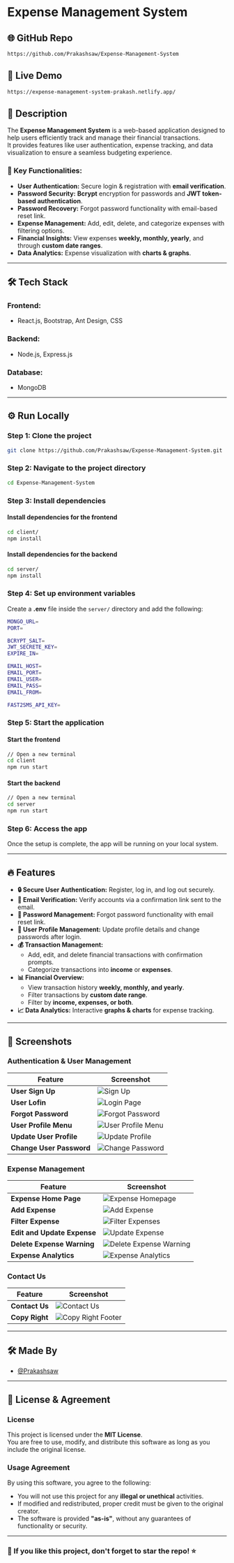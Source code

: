 # **Expense Management System**

## 🌐 GitHub Repo  
```bash
https://github.com/Prakashsaw/Expense-Management-System
```

## 🚀 Live Demo  
```bash
https://expense-management-system-prakash.netlify.app/
```

## 📌 Description  
The **Expense Management System** is a web-based application designed to help users efficiently track and manage their financial transactions.  
It provides features like user authentication, expense tracking, and data visualization to ensure a seamless budgeting experience.

### 🔹 Key Functionalities:  
- **User Authentication:** Secure login & registration with **email verification**.  
- **Password Security:** **Bcrypt** encryption for passwords and **JWT token-based authentication**.  
- **Password Recovery:** Forgot password functionality with email-based reset link.  
- **Expense Management:** Add, edit, delete, and categorize expenses with filtering options.  
- **Financial Insights:** View expenses **weekly, monthly, yearly**, and through **custom date ranges**.  
- **Data Analytics:** Expense visualization with **charts & graphs**.  

---

## 🛠 Tech Stack  

### **Frontend:**  
- React.js, Bootstrap, Ant Design, CSS  

### **Backend:**  
- Node.js, Express.js  

### **Database:**  
- MongoDB  

---

## ⚙️ Run Locally  

### **Step 1: Clone the project**  
```bash
git clone https://github.com/Prakashsaw/Expense-Management-System.git
```

### **Step 2: Navigate to the project directory**  
```bash
cd Expense-Management-System
```

### **Step 3: Install dependencies**  

#### Install dependencies for the frontend  
```bash
cd client/
npm install
```

#### Install dependencies for the backend  
```bash
cd server/
npm install
```

### **Step 4: Set up environment variables**  
Create a **.env** file inside the `server/` directory and add the following:  
```bash
MONGO_URL=
PORT=

BCRYPT_SALT=
JWT_SECRETE_KEY=
EXPIRE_IN=

EMAIL_HOST=
EMAIL_PORT=
EMAIL_USER=
EMAIL_PASS=
EMAIL_FROM=

FAST2SMS_API_KEY=
```

### **Step 5: Start the application**  

#### Start the frontend  
```bash
// Open a new terminal
cd client
npm run start
```

#### Start the backend  
```bash
// Open a new terminal
cd server
npm run start
```

### **Step 6: Access the app**  
Once the setup is complete, the app will be running on your local system.  

---

## 🔥 Features  

- **🔒 Secure User Authentication:** Register, log in, and log out securely.  
- **📧 Email Verification:** Verify accounts via a confirmation link sent to the email.  
- **🔑 Password Management:** Forgot password functionality with email reset link.  
- **📝 User Profile Management:** Update profile details and change passwords after login.  
- **💰 Transaction Management:**  
  - Add, edit, and delete financial transactions with confirmation prompts.  
  - Categorize transactions into **income** or **expenses**.  
- **📊 Financial Overview:**  
  - View transaction history **weekly, monthly, and yearly**.  
  - Filter transactions by **custom date range**.  
  - Filter by **income, expenses, or both**.  
- **📈 Data Analytics:** Interactive **graphs & charts** for expense tracking.  

---

## 📸 Screenshots  

### **Authentication & User Management**  
| Feature | Screenshot |
|---------|-----------|
| **User Sign Up** | ![Sign Up](client/src/Images/3-signup.png) |
| **User Lofin** | ![Login Page](client/src/Images/2-login.png) |
| **Forgot Password** | ![Forgot Password](client/src/Images/14-forgot-password.png) |
| **User Profile Menu** | ![User Profile Menu](client/src/Images/11-see-menu-for-user-profile.png) | 
| **Update User Profile** | ![Update Profile](client/src/Images/12-update-profile.png) |
| **Change User Password** | ![Change Password](client/src/Images/13-change-password.png) |

### **Expense Management**
| Feature | Screenshot |
|---------|-----------|  
| **Expense Home Page** | ![Expense Homepage](client/src/Images/5-expense-homepage.png) |
| **Add Expense** | ![Add Expense](client/src/Images/6-add-expense.png) | 
| **Filter Expense** | ![Filter Expenses](client/src/Images/7-filter-expense.png) |
| **Edit and Update Expense** | ![Update Expense](client/src/Images/8-update-expense.png)  
| **Delete Expense Warning** | ![Delete Expense Warning](client/src/Images/10-delete-warning.png) |  
| **Expense Analytics** | ![Expense Analytics](client/src/Images/9-expense-amalytics.png) |

### **Contact Us**  
| Feature | Screenshot |
|---------|-----------|
| **Contact Us** | ![Contact Us](client/src/Images/4-contact-us.png) |
| **Copy Right** | ![Copy Right Footer](client/src/Images/15-copy-right.png) |

---

## 🛠 Made By  
- [@Prakashsaw](https://github.com/Prakashsaw)  

---

## 📝 License & Agreement  

### **License**  
This project is licensed under the **MIT License**.  
You are free to use, modify, and distribute this software as long as you include the original license.

### **Usage Agreement**  
By using this software, you agree to the following:  
- You will not use this project for any **illegal or unethical** activities.  
- If modified and redistributed, proper credit must be given to the original creator.  
- The software is provided **"as-is"**, without any guarantees of functionality or security.  

---

### **🌟 If you like this project, don't forget to star the repo!** ⭐  


<!-- # Expense Management System

## GitHub Repo Link: 
```bash 
  https://github.com/Prakashsaw/Expense-Management-System
```
## Live Demo URL: 
```bash 
  https://expense-management-system-prakash.netlify.app/
```

## Description
* Created a web-based expense management system to help users track and manage their financial transactions.
* User Login and SignUp functionality with full validation(email validation through sending email), bcrypt passsword in backend, JWT token for secure user authentication.
* Feature of forgot password with sending email for reset password link using nodemailer.
* Record and categorize expenses on weekly, monthly and yearly, Expense analytics and visualizations in graphs and charts, user can edit and delete transactions.


## Tech Stack

**Frontend:** React.js, Bootstrap, Ant Design, CSS.

**Backend:** Node.js, Express.js.

**Database:** MongoDB.



## Run Locally

**Step:1-** Clone the project

```bash
  git clone https://github.com/Prakashsaw/Expense-Management-System.git
```

**Step:2-** Go to the project directory

```bash
  cd Expense-Management-System
```

**Step:3-** Install all the dependencies in client and server folders one by one.

* Installl dependencies for client
```bash
  cd client/
  npm install
```
* Installl dependencies for server
```bash
  cd server/
  npm install
```

**Step:4-** Make .env file in your server folder which will contain all your development environment variables with private keys
```bash
  MONGO_URL =
  PORT =
  BCRYPT_SALT =
  JWT_SECRETE_KEY =
  EXPIRE_IN =

  EMAIL_HOST =
  EMAIL_PORT =
  EMAIL_USER =
  EMAIL_PASS =
  EMAIL_FROM =

  FAST2SMS_API_KEY =
```

**Step:5-** Start client and server in seperate two terminal

* Start the client
```bash
  //open new terminal
  cd client
  npm run start
```

* Start the server
```bash
  //open new terminal
  cd server
  npm run start
```

**Step:6-** Now Expense Management System App is running in your local system.

## Features 🚀  

- **User Registration & Login** with complete validation.  
- **Email Verification:** Users receive a confirmation link via email to verify their email address.  
- **Secure Authentication & Authorization** using JWT tokens.  
- **Forgot Password:** Users can reset their password if they forget it.  
- **Profile Management:** Users can update their profile details and change their password after logging in.  
- **Transaction Management:** Users can add, edit, and delete transactions with confirmation prompts.  
- **Financial Tracking:** Users can view transactions on a **weekly, monthly, and yearly basis** with filtering options.  
- **Custom Date Filtering:** Users can view transaction history by selecting specific date ranges.  
- **Category-Based Filtering:** Users can filter transactions by **income, expenses, or both**.  
- **Expense Analytics & Visualizations:** Users can analyze their expenses through **graphs and charts**.  

## Screenshots 📸
![Home Page](client/src/Images/1-home-page.png)
![Login Page](client/src/Images/2-login.png)
![Forgot Password](client/src/Images/14-forgot-password.png)
![Sign Up](client/src/Images/3-signup.png)
![Expense Homepage](client/src/Images/5-expense-homepage.png)
![Add Expense](client/src/Images/6-add-expense.png)
![Filter Expenses](client/src/Images/7-filter-expense.png)
![Update Expense](client/src/Images/8-update-expense.png)
![Expense Analytics](client/src/Images/9-expense-amalytics.png)
![Delete Expense Warning](client/src/Images/10-delete-warning.png)
![User Profile Menu](client/src/Images/11-see-menu-for-user-profile.png)
![Update User Profile](client/src/Images/12-update-profile.png)
![Chanage Password](client/src/Images/13-change-password.png)
![Contact Us](client/src/Images/4-contact-us.png)
![Copy Right Footer](client/src/Images/15-copy-right.png)

## Made By
- [@Prakashsaw](https://github.com/Prakashsaw) -->
